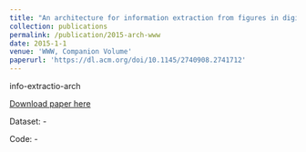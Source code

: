 ```yaml
---
title: "An architecture for information extraction from figures in digital libraries"
collection: publications
permalink: /publication/2015-arch-www
date: 2015-1-1
venue: 'WWW, Companion Volume'
paperurl: 'https://dl.acm.org/doi/10.1145/2740908.2741712'
---
```

info-extractio-arch

[Download paper here](https://archives.iw3c2.org/www2015/documents/proceedings/companion/p667.pdf)

Dataset: -

Code: -
